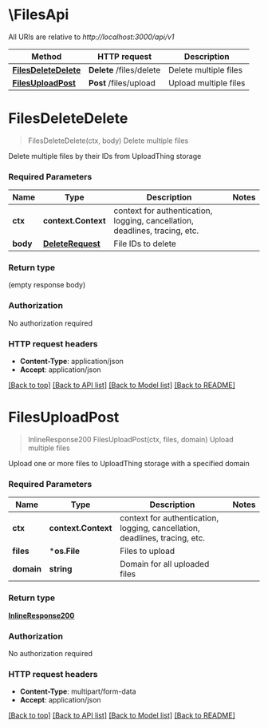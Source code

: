 # \FilesApi

All URIs are relative to *http://localhost:3000/api/v1*

Method | HTTP request | Description
------------- | ------------- | -------------
[**FilesDeleteDelete**](FilesApi.md#FilesDeleteDelete) | **Delete** /files/delete | Delete multiple files
[**FilesUploadPost**](FilesApi.md#FilesUploadPost) | **Post** /files/upload | Upload multiple files


# **FilesDeleteDelete**
> FilesDeleteDelete(ctx, body)
Delete multiple files

Delete multiple files by their IDs from UploadThing storage

### Required Parameters

Name | Type | Description  | Notes
------------- | ------------- | ------------- | -------------
 **ctx** | **context.Context** | context for authentication, logging, cancellation, deadlines, tracing, etc.
  **body** | [**DeleteRequest**](DeleteRequest.md)| File IDs to delete | 

### Return type

 (empty response body)

### Authorization

No authorization required

### HTTP request headers

 - **Content-Type**: application/json
 - **Accept**: application/json

[[Back to top]](#) [[Back to API list]](../README.md#documentation-for-api-endpoints) [[Back to Model list]](../README.md#documentation-for-models) [[Back to README]](../README.md)

# **FilesUploadPost**
> InlineResponse200 FilesUploadPost(ctx, files, domain)
Upload multiple files

Upload one or more files to UploadThing storage with a specified domain

### Required Parameters

Name | Type | Description  | Notes
------------- | ------------- | ------------- | -------------
 **ctx** | **context.Context** | context for authentication, logging, cancellation, deadlines, tracing, etc.
  **files** | ***os.File**| Files to upload | 
  **domain** | **string**| Domain for all uploaded files | 

### Return type

[**InlineResponse200**](inline_response_200.md)

### Authorization

No authorization required

### HTTP request headers

 - **Content-Type**: multipart/form-data
 - **Accept**: application/json

[[Back to top]](#) [[Back to API list]](../README.md#documentation-for-api-endpoints) [[Back to Model list]](../README.md#documentation-for-models) [[Back to README]](../README.md)

